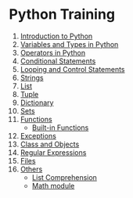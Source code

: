 # Python Training

1.  [Introduction to Python](https://github.com/rvsp/Python3-reference/blob/master/1_basics.py)
2.  [Variables and Types in Python](https://github.com/rvsp/Python3-reference/blob/master/2_variables-types.py)
3.  [Operators in Python](https://github.com/rvsp/Python3-reference/blob/master/3_operators.py)
4.  [Conditional Statements](https://github.com/rvsp/Python3-reference/blob/master/4_conditional-statements.py)
5.  [Looping and Control Statements](https://github.com/rvsp/Python3-reference/blob/master/5_loops-control.py)
6.  [Strings](https://github.com/rvsp/Python3-reference/blob/master/6_strings.py)
7.  [List](https://github.com/rvsp/Python3-reference/blob/master/7_lists.py)
8.  [Tuple](https://github.com/rvsp/Python3-reference/blob/master/8_tuples.py)
9.  [Dictionary](https://github.com/rvsp/Python3-reference/blob/master/9_dictonary.py)
10. [Sets](https://github.com/rvsp/Python3-reference/blob/master/10_sets.py)
11. [Functions](https://github.com/rvsp/Python3-reference/tree/master/Functions)
    * [Built-in Functions](https://github.com/rvsp/Python3-reference/blob/master/Functions/built-in-functions.py)
12. [Exceptions](https://github.com/rvsp/Python3-reference/blob/master/Advanced/exceptions.py)
13. [Class and Objects]()
14. [Regular Expressions]()
15. [Files]()
16. [Others](https://github.com/rvsp/Python3-reference/tree/master/Others)
    * [List Comprehension](https://github.com/rvsp/Python3-reference/tree/master/Others/list-comprehensive.py)
    * [Math module](https://github.com/rvsp/Python3-reference/tree/master/Others/math-module.py)